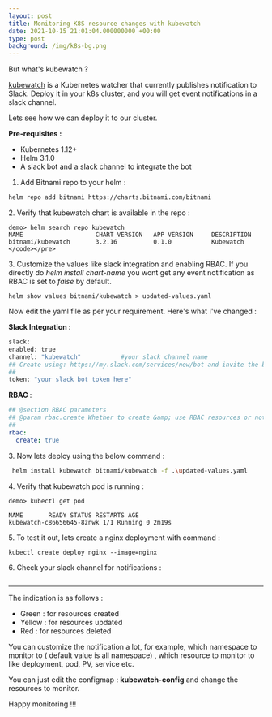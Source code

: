 ```yaml
---
layout: post
title: Monitoring K8S resource changes with kubewatch
date: 2021-10-15 21:01:04.000000000 +00:00
type: post
background: /img/k8s-bg.png
---
```

<p>But what's kubewatch ?</p>
  
  
<p><a href="https://github.com/bitnami-labs/kubewatch">kubewatch</a>&nbsp;is a Kubernetes watcher that currently publishes notification to Slack. Deploy it in your k8s cluster, and you will get event notifications in a slack channel.</p>
  
  
<p>Lets see how we can deploy it to our cluster.</p>
  
  
<p><strong>Pre-requisites :</strong></p>
  
<p><!-- wp:list --></p>
<ul>
<li>Kubernetes 1.12+</li>
<li>Helm 3.1.0</li>
<li>A slack bot and a slack channel to integrate the bot</li>
</ul>
 
  
<ol>
<li>Add Bitnami repo to your helm :</li>
</ol>
 
```sh
helm repo add bitnami https://charts.bitnami.com/bitnami
```
  
<p> 2. Verify that kubewatch chart is available in the repo :</p>
  
```console
demo> helm search repo kubewatch
NAME                    CHART VERSION   APP VERSION     DESCRIPTION
bitnami/kubewatch       3.2.16          0.1.0           Kubewatch </code></pre>
```
  
<p>3. Customize the values like slack integration and enabling RBAC. If you directly do <em>helm install chart-name </em>you wont get any event notification as RBAC is set to <em>false </em>by default. </p>
  
  
<p><code>helm show values bitnami/kubewatch &gt; updated-values.yaml</code></p>
  
  
<p>Now edit the yaml file as per your requirement.  Here's what I've changed :</p>
  
  
<p><strong>Slack Integration :</strong></p>

```sh  
slack:
enabled: true
channel: "kubewatch"           #your slack channel name
## Create using: https://my.slack.com/services/new/bot and invite the bot to your channel using: /join @botname
##
token: "your slack bot token here"
```
  
<p><strong>RBAC </strong>:</p>

```yml
## @section RBAC parameters
## @param rbac.create Whether to create &amp; use RBAC resources or not
##
rbac:
  create: true
```

<p>3. Now lets deploy using the below command :</p>

```sh
 helm install kubewatch bitnami/kubewatch -f .\updated-values.yaml
```
  
<p>4. Verify that kubewatch pod is running :</p>
  
```console
demo> kubectl get pod
  
NAME       READY STATUS RESTARTS AGE
kubewatch-c86656645-8znwk 1/1 Running 0 2m19s
```

<p>5. To test it out, lets create a nginx deployment with command :</p>
  
  
<p><code>kubectl create deploy nginx --image=nginx</code></p>
  
  
<p>6. Check your slack channel for notifications :</p>
  
<p><!-- wp:image {"id":227,"sizeSlug":"large","linkDestination":"none"} --></p>
<figure class="wp-block-image size-large"><img src="{{ site.baseurl }}/assets/2021/10/image-2.png?w=911" alt="" class="wp-image-227" /></figure>
 
<p><!-- wp:separator --></p>
<hr class="wp-block-separator" />
<!-- /wp:separator --></p>
  
<p>The indication is as follows :</p>
  
<p><!-- wp:list --></p>
<ul>
<li>Green : for resources created</li>
<li>Yellow : for resources updated</li>
<li>Red : for resources deleted</li>
</ul>
 
  
<p>You can customize the notification a lot, for example, which namespace to monitor to ( default value is all namespace) , which resource to monitor to like deployment, pod, PV, service etc.</p>
  
  
<p>You can just edit the configmap : <strong>kubewatch-config</strong> and change the resources to monitor.</p>
  
  
<p>Happy monitoring !!!</p>
  
  
  
  
  
